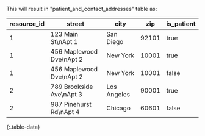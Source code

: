 This will result in "patient_and_contact_addresses" table as:

| resource_id | street                   | city        | zip   | is_patient |
|-------------|--------------------------|-------------|-------|------------|
| 1           | 123 Main St\nApt 1       | San Diego   | 92101 | true       |
| 1           | 456 Maplewood Dve\nApt 2 | New York    | 10001 | true       |
| 1           | 456 Maplewood Dve\nApt 2 | New York    | 10001 | false      |
| 2           | 789 Brookside Ave\nApt 3 | Los Angeles | 90001 | true       |
| 2           | 987 Pinehurst Rd\nApt 4  | Chicago     | 60601 | false      |
{:.table-data}